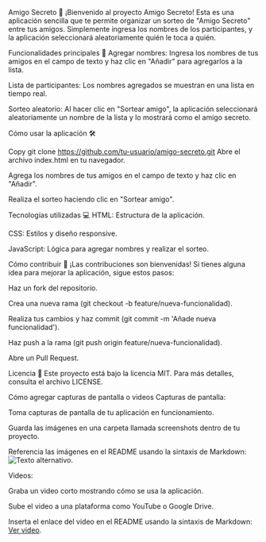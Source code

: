 Amigo Secreto 🎁
¡Bienvenido al proyecto Amigo Secreto! Esta es una aplicación sencilla que te permite organizar un sorteo de "Amigo Secreto" entre tus amigos. Simplemente ingresa los nombres de los participantes, y la aplicación seleccionará aleatoriamente quién le toca a quién.

Funcionalidades principales 🚀
Agregar nombres: Ingresa los nombres de tus amigos en el campo de texto y haz clic en "Añadir" para agregarlos a la lista.

Lista de participantes: Los nombres agregados se muestran en una lista en tiempo real.

Sorteo aleatorio: Al hacer clic en "Sortear amigo", la aplicación seleccionará aleatoriamente un nombre de la lista y lo mostrará como el amigo secreto.

Cómo usar la aplicación 🛠️

Copy
git clone https://github.com/tu-usuario/amigo-secreto.git
Abre el archivo index.html en tu navegador.

Agrega los nombres de tus amigos en el campo de texto y haz clic en "Añadir".

Realiza el sorteo haciendo clic en "Sortear amigo".

Tecnologías utilizadas 💻
HTML: Estructura de la aplicación.

CSS: Estilos y diseño responsive.

JavaScript: Lógica para agregar nombres y realizar el sorteo.

Cómo contribuir 🤝
¡Las contribuciones son bienvenidas! Si tienes alguna idea para mejorar la aplicación, sigue estos pasos:

Haz un fork del repositorio.

Crea una nueva rama (git checkout -b feature/nueva-funcionalidad).

Realiza tus cambios y haz commit (git commit -m 'Añade nueva funcionalidad').

Haz push a la rama (git push origin feature/nueva-funcionalidad).

Abre un Pull Request.

Licencia 📄
Este proyecto está bajo la licencia MIT. Para más detalles, consulta el archivo LICENSE.

Cómo agregar capturas de pantalla o videos
Capturas de pantalla:

Toma capturas de pantalla de tu aplicación en funcionamiento.

Guarda las imágenes en una carpeta llamada screenshots dentro de tu proyecto.

Referencia las imágenes en el README usando la sintaxis de Markdown: ![Texto alternativo](ruta/a/la/imagen.png).

Videos:

Graba un video corto mostrando cómo se usa la aplicación.

Sube el video a una plataforma como YouTube o Google Drive.

Inserta el enlace del video en el README usando la sintaxis de Markdown: [Ver video](enlace-al-video).
